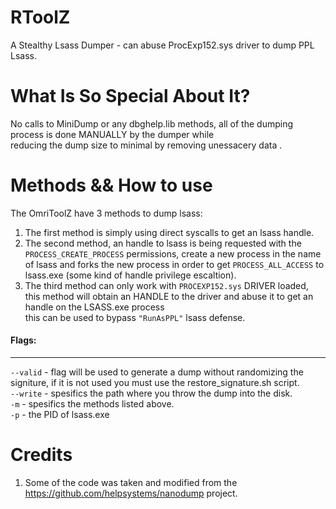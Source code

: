 # RToolZ
A Stealthy Lsass Dumper - can abuse ProcExp152.sys driver to dump PPL Lsass.  
# What Is So Special About It?
No calls to MiniDump or any dbghelp.lib methods, all of the dumping process is done MANUALLY by the dumper while  
reducing the dump size to minimal by removing unessacery data .  

# Methods && How to use 
  
The OmriToolZ have 3 methods to dump lsass:  
1. The first method is simply using direct syscalls to get an lsass handle.  
2. The second method, an handle to lsass is being requested with the `PROCESS_CREATE_PROCESS` permissions, create a new process in the name of lsass and forks the new process in order to get `PROCESS_ALL_ACCESS` to lsass.exe (some kind of handle privilege escaltion).  
3. The third method can only work with `PROCEXP152.sys` DRIVER loaded, this method will obtain an HANDLE to the driver and abuse it to get an handle on the LSASS.exe process  
this can be used to bypass `"RunAsPPL"` lsass defense.   

#### Flags:
----------------------------------------------------------------
`--valid` - flag will be used to generate a dump without randomizing the signiture, if it is not used you must use the restore_signature.sh script.  
`--write` - spesifics the path where you throw the dump into the disk.  
`-m` - spesifics the methods listed above.  
`-p` - the PID of lsass.exe  

# Credits
1. Some of the code was taken and modified from the https://github.com/helpsystems/nanodump project.



